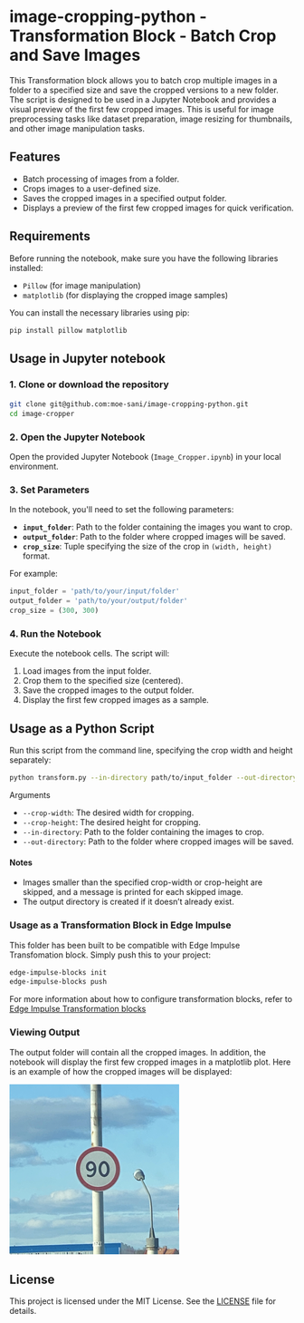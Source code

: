 # image-cropping-python - Transformation Block - Batch Crop and Save Images

This Transformation block allows you to batch crop multiple images in a folder to a specified size and save the cropped versions to a new folder. The script is designed to be used in a Jupyter Notebook and provides a visual preview of the first few cropped images. This is useful for image preprocessing tasks like dataset preparation, image resizing for thumbnails, and other image manipulation tasks.

## Features
- Batch processing of images from a folder.
- Crops images to a user-defined size.
- Saves the cropped images in a specified output folder.
- Displays a preview of the first few cropped images for quick verification.
  
## Requirements

Before running the notebook, make sure you have the following libraries installed:

- `Pillow` (for image manipulation)
- `matplotlib` (for displaying the cropped image samples)

You can install the necessary libraries using pip:

```bash
pip install pillow matplotlib
```

## Usage in Jupyter notebook

### 1. Clone or download the repository
```bash
git clone git@github.com:moe-sani/image-cropping-python.git
cd image-cropper
```

### 2. Open the Jupyter Notebook
Open the provided Jupyter Notebook (`Image_Cropper.ipynb`) in your local environment.

### 3. Set Parameters
In the notebook, you'll need to set the following parameters:
- **`input_folder`**: Path to the folder containing the images you want to crop.
- **`output_folder`**: Path to the folder where cropped images will be saved.
- **`crop_size`**: Tuple specifying the size of the crop in `(width, height)` format.

For example:
```python
input_folder = 'path/to/your/input/folder'
output_folder = 'path/to/your/output/folder'
crop_size = (300, 300)
```

### 4. Run the Notebook
Execute the notebook cells. The script will:
1. Load images from the input folder.
2. Crop them to the specified size (centered).
3. Save the cropped images to the output folder.
4. Display the first few cropped images as a sample.

## Usage as a Python Script
Run this script from the command line, specifying the crop width and height separately:

```bash
python transform.py --in-directory path/to/input_folder --out-directory path/to/output_folder --crop-width 300 --crop-height 300
```

Arguments

* `--crop-width`: The desired width for cropping.
* `--crop-height`: The desired height for cropping.
* `--in-directory`: Path to the folder containing the images to crop.
* `--out-directory`: Path to the folder where cropped images will be saved.

#### Notes
* Images smaller than the specified crop-width or crop-height are skipped, and a message is printed for each skipped image.
* The output directory is created if it doesn’t already exist.

### Usage as a Transformation Block in Edge Impulse

This folder has been built to be compatible with Edge Impulse Transfomation block. Simply push this to your project:
```bash
edge-impulse-blocks init
edge-impulse-blocks push
```
For more information about how to configure transformation blocks, refer to [Edge Impulse Transformation blocks](https://docs.edgeimpulse.com/docs/edge-impulse-studio/organizations/custom-blocks/transformation-blocks)

### Viewing Output
The output folder will contain all the cropped images. In addition, the notebook will display the first few cropped images in a matplotlib plot.
Here is an example of how the cropped images will be displayed:

![Sample Image](outputs/road421.png)

## License

This project is licensed under the MIT License. See the [LICENSE](LICENSE) file for details.